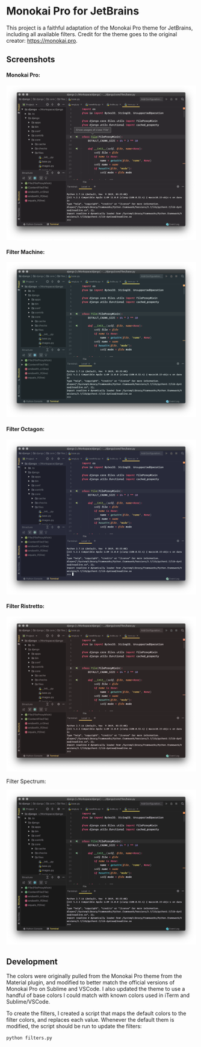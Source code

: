 # Monokai Pro for JetBrains

This project is a faithful adaptation of the Monokai Pro theme for JetBrains, including all available filters. Credit for the theme goes to the original creator: https://monokai.pro.

## Screenshots

#### Monokai Pro:

![Monokai Pro](screenshots/default.png)

#### Filter Machine:

![Filter Machine](screenshots/machine.png)

#### Filter Octagon:

![Filter Octagon](screenshots/octagon.png)

#### Filter Ristretto:

![Filter Ristretto](screenshots/ristretto.png)

Filter Spectrum:

![Filter Spectrum](screenshots/spectrum.png)

## Development

The colors were originally pulled from the Monokai Pro theme from the Material plugin, and modified to better match the official versions of Monokai Pro on Sublime and VSCode. I also updated the theme to use a handful of base colors I could match with known colors used in iTerm and Sublime/VSCode. 

To create the filters, I created a script that maps the default colors to the filter colors, and replaces each value. Whenever the default them is modified, the script should be run to update the filters:

```python
python filters.py
```
